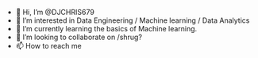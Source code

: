 - 👋 Hi, I’m @DJCHRIS679
- 👀 I’m interested in Data Engineering / Machine learning / Data Analytics
- 🌱 I’m currently learning the basics of Machine learning.
- 💞️ I’m looking to collaborate on /shrug? 
- 📫 How to reach me 

<!---
DJCHRIS679/DJCHRIS679 is a ✨ special ✨ repository because its `README.md` (this file) appears on your GitHub profile.
You can click the Preview link to take a look at your changes.
--->
